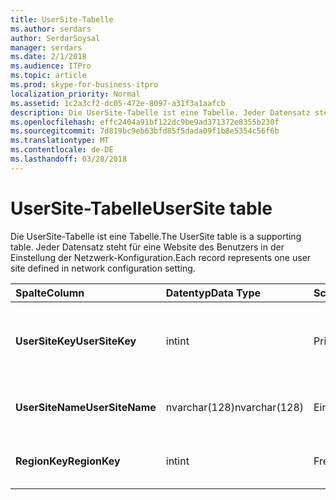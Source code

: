 ```yaml
---
title: UserSite-Tabelle
ms.author: serdars
author: SerdarSoysal
manager: serdars
ms.date: 2/1/2018
ms.audience: ITPro
ms.topic: article
ms.prod: skype-for-business-itpro
localization_priority: Normal
ms.assetid: 1c2a3cf2-dc05-472e-8097-a31f3a1aafcb
description: Die UserSite-Tabelle ist eine Tabelle. Jeder Datensatz steht für eine Website des Benutzers in der Einstellung der Netzwerk-Konfiguration.
ms.openlocfilehash: effc2404a91bf122dc9be9ad371372e8355b230f
ms.sourcegitcommit: 7d819bc9eb63bfd85f5dada09f1b8e5354c56f6b
ms.translationtype: MT
ms.contentlocale: de-DE
ms.lasthandoff: 03/28/2018
---
```

# <a name="usersite-table"></a><span data-ttu-id="67238-104">UserSite-Tabelle</span><span class="sxs-lookup"><span data-stu-id="67238-104">UserSite table</span></span>
 
<span data-ttu-id="67238-105">Die UserSite-Tabelle ist eine Tabelle.</span><span class="sxs-lookup"><span data-stu-id="67238-105">The UserSite table is a supporting table.</span></span> <span data-ttu-id="67238-106">Jeder Datensatz steht für eine Website des Benutzers in der Einstellung der Netzwerk-Konfiguration.</span><span class="sxs-lookup"><span data-stu-id="67238-106">Each record represents one user site defined in network configuration setting.</span></span>
  
|<span data-ttu-id="67238-107">**Spalte**</span><span class="sxs-lookup"><span data-stu-id="67238-107">**Column**</span></span>|<span data-ttu-id="67238-108">**Datentyp**</span><span class="sxs-lookup"><span data-stu-id="67238-108">**Data Type**</span></span>|<span data-ttu-id="67238-109">**Schlüssel/Index**</span><span class="sxs-lookup"><span data-stu-id="67238-109">**Key/Index**</span></span>|<span data-ttu-id="67238-110">**Details**</span><span class="sxs-lookup"><span data-stu-id="67238-110">**Details**</span></span>|
|:-----|:-----|:-----|:-----|
|<span data-ttu-id="67238-111">**UserSiteKey**</span><span class="sxs-lookup"><span data-stu-id="67238-111">**UserSiteKey**</span></span> <br/> |<span data-ttu-id="67238-112">int</span><span class="sxs-lookup"><span data-stu-id="67238-112">int</span></span>  <br/> |<span data-ttu-id="67238-113">Primary</span><span class="sxs-lookup"><span data-stu-id="67238-113">Primary</span></span>  <br/> |<span data-ttu-id="67238-114">Eindeutige Zahl, die den Benutzerstandort identifiziert.</span><span class="sxs-lookup"><span data-stu-id="67238-114">Unique number identifying the user site.</span></span>  <br/> |
|<span data-ttu-id="67238-115">**UserSiteName**</span><span class="sxs-lookup"><span data-stu-id="67238-115">**UserSiteName**</span></span> <br/> |<span data-ttu-id="67238-116">nvarchar(128)</span><span class="sxs-lookup"><span data-stu-id="67238-116">nvarchar(128)</span></span>  <br/> |<span data-ttu-id="67238-117">Eindeutige</span><span class="sxs-lookup"><span data-stu-id="67238-117">Unique</span></span>  <br/> |<span data-ttu-id="67238-118">Name der Website des Benutzers.</span><span class="sxs-lookup"><span data-stu-id="67238-118">User site's name.</span></span>  <br/> |
|<span data-ttu-id="67238-119">**RegionKey**</span><span class="sxs-lookup"><span data-stu-id="67238-119">**RegionKey**</span></span> <br/> |<span data-ttu-id="67238-120">int</span><span class="sxs-lookup"><span data-stu-id="67238-120">int</span></span>  <br/> |<span data-ttu-id="67238-121">Fremdschlüssel</span><span class="sxs-lookup"><span data-stu-id="67238-121">Foreign</span></span>  <br/> |<span data-ttu-id="67238-122">Verwiesen von der [Region Table](region.md).</span><span class="sxs-lookup"><span data-stu-id="67238-122">Referenced from [Region table](region.md).</span></span>  <br/> |
   

